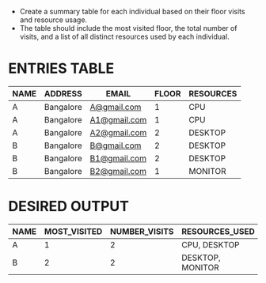 - Create a summary table for each individual based on their floor visits and resource usage. 
- The table should include the most visited floor, the total number of visits, and a list of all distinct resources used by each individual.

# ENTRIES TABLE
|NAME|ADDRESS  |EMAIL       |FLOOR|RESOURCES|
|----|---------|------------|-----|---------|
|A   |Bangalore|A@gmail.com |1    |CPU      |
|A   |Bangalore|A1@gmail.com|1    |CPU      |
|A   |Bangalore|A2@gmail.com|2    |DESKTOP  |
|B   |Bangalore|B@gmail.com |2    |DESKTOP  |
|B   |Bangalore|B1@gmail.com|2    |DESKTOP  |
|B   |Bangalore|B2@gmail.com|1    |MONITOR  |

# DESIRED OUTPUT
|NAME|MOST_VISITED|NUMBER_VISITS|RESOURCES_USED  |
|----|------------|-------------|----------------|
|A   |1           |2            |CPU, DESKTOP    |
|B   |2           |2            |DESKTOP, MONITOR|
